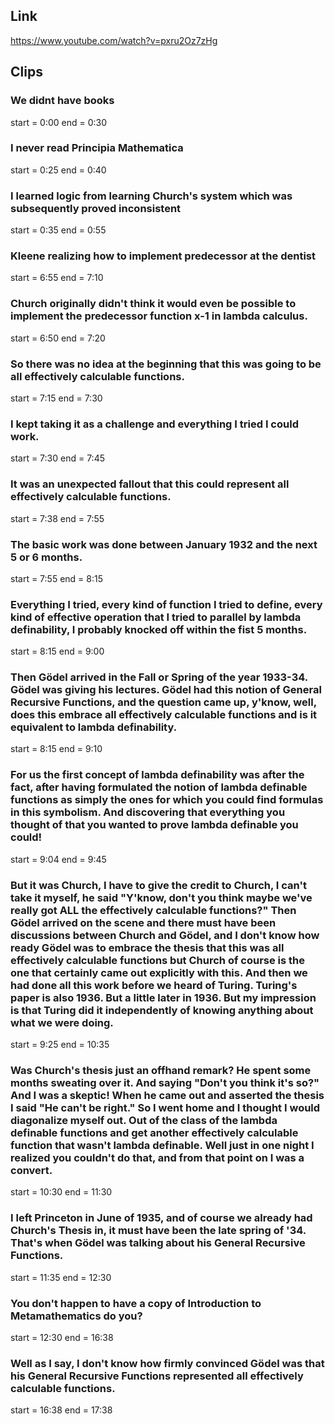## Link
https://www.youtube.com/watch?v=pxru2Oz7zHg

## Clips

### We didnt have books
start = 0:00
end = 0:30

### I never read Principia Mathematica
start = 0:25
end = 0:40

### I learned logic from learning Church's system which was subsequently proved inconsistent
start = 0:35
end = 0:55

### Kleene realizing how to implement predecessor at the dentist
start = 6:55
end = 7:10

### Church originally didn't think it would even be possible to implement the predecessor function x-1 in lambda calculus.
start = 6:50
end = 7:20

### So there was no idea at the beginning that this was going to be all effectively calculable functions.
start = 7:15
end = 7:30

### I kept taking it as a challenge and everything I tried I could work.
start = 7:30
end = 7:45

### It was an unexpected fallout that this could represent all effectively calculable functions.
start = 7:38
end = 7:55

### The basic work was done between January 1932 and the next 5 or 6 months.
start = 7:55
end = 8:15

### Everything I tried, every kind of function I tried to define, every kind of effective operation that I tried to parallel by lambda definability, I probably knocked off within the fist 5 months.
start = 8:15
end = 9:00

### Then Gödel arrived in the Fall or Spring of the year 1933-34. Gödel was giving his lectures. Gödel had this notion of General Recursive Functions, and the question came up, y'know, well, does this embrace all effectively calculable functions and is it equivalent to lambda definability.
start = 8:15
end = 9:10

### For us the first concept of lambda definability was after the fact, after having formulated the notion of lambda definable functions as simply the ones for which you could find formulas in this symbolism. And discovering that everything you thought of that you wanted to prove lambda definable you could!
start = 9:04
end = 9:45

### But it was Church, I have to give the credit to Church, I can't take it myself, he said "Y'know, don't you think maybe we've really got ALL the effectively calculable functions?" Then Gödel arrived on the scene and there must have been discussions between Church and Gödel, and I don't know how ready Gödel was to embrace the thesis that this was all effectively calculable functions but Church of course is the one that certainly came out explicitly with this. And then we had done all this work before we heard of Turing. Turing's paper is also 1936. But a little later in 1936. But my impression is that Turing did it independently of knowing anything about what we were doing.
start = 9:25
end = 10:35

### Was Church's thesis just an offhand remark? He spent some months sweating over it. And saying "Don't you think it's so?" And I was a skeptic! When he came out and asserted the thesis I said "He can't be right." So I went home and I thought I would diagonalize myself out. Out of the class of the lambda definable functions and get another effectively calculable function that wasn't lambda definable. Well just in one night I realized you couldn't do that, and from that point on I was a convert.
start = 10:30
end = 11:30

### I left Princeton in June of 1935, and of course we already had Church's Thesis in, it must have been the late spring of '34. That's when Gödel was talking about his General Recursive Functions.
start = 11:35
end = 12:30

### You don't happen to have a copy of Introduction to Metamathematics do you?
start = 12:30
end = 16:38

### Well as I say, I don't know how firmly convinced Gödel was that his General Recursive Functions represented all effectively calculable functions.
start = 16:38
end = 17:38